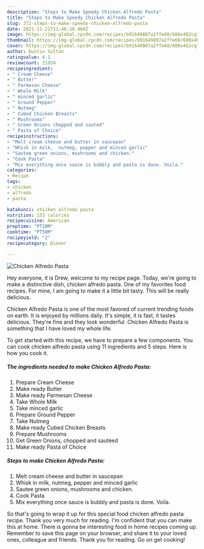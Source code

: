 ```yaml
---
description: "Steps to Make Speedy Chicken Alfredo Pasta"
title: "Steps to Make Speedy Chicken Alfredo Pasta"
slug: 372-steps-to-make-speedy-chicken-alfredo-pasta
date: 2021-11-21T11:46:10.460Z
image: https://img-global.cpcdn.com/recipes/b91649807a2ffe60/680x482cq70/chicken-alfredo-pasta-recipe-main-photo.jpg
thumbnail: https://img-global.cpcdn.com/recipes/b91649807a2ffe60/680x482cq70/chicken-alfredo-pasta-recipe-main-photo.jpg
cover: https://img-global.cpcdn.com/recipes/b91649807a2ffe60/680x482cq70/chicken-alfredo-pasta-recipe-main-photo.jpg
author: Dustin Sutton
ratingvalue: 4.1
reviewcount: 21934
recipeingredient:
- " Cream Cheese"
- " Butter"
- " Parmesan Cheese"
- " Whole Milk"
- " minced garlic"
- " Ground Pepper"
- " Nutmeg"
- " Cubed Chicken Breasts"
- " Mushrooms"
- " Green Onions chopped and sauted"
- " Pasta of Choice"
recipeinstructions:
- "Melt cream cheese and butter in saucepan"
- "Whisk in milk,  nutmeg, pepper and minced garlic"
- "Sautee green onions, mushrooms and chicken."
- "Cook Pasta"
- "Mix everything once sauce is bubbly and pasta is done. Voila."
categories:
- Recipe
tags:
- chicken
- alfredo
- pasta

katakunci: chicken alfredo pasta 
nutrition: 153 calories
recipecuisine: American
preptime: "PT10M"
cooktime: "PT50M"
recipeyield: "2"
recipecategory: Dinner

---
```



![Chicken Alfredo Pasta](https://img-global.cpcdn.com/recipes/b91649807a2ffe60/680x482cq70/chicken-alfredo-pasta-recipe-main-photo.jpg)

Hey everyone, it is Drew, welcome to my recipe page. Today, we're going to make a distinctive dish, chicken alfredo pasta. One of my favorites food recipes. For mine, I am going to make it a little bit tasty. This will be really delicious.



Chicken Alfredo Pasta is one of the most favored of current trending foods on earth. It is enjoyed by millions daily. It's simple, it is fast, it tastes delicious. They're fine and they look wonderful. Chicken Alfredo Pasta is something that I have loved my whole life.


To get started with this recipe, we have to prepare a few components. You can cook chicken alfredo pasta using 11 ingredients and 5 steps. Here is how you cook it.

<!--inarticleads1-->

##### The ingredients needed to make Chicken Alfredo Pasta:

1. Prepare  Cream Cheese
1. Make ready  Butter
1. Make ready  Parmesan Cheese
1. Take  Whole Milk
1. Take  minced garlic
1. Prepare  Ground Pepper
1. Take  Nutmeg
1. Make ready  Cubed Chicken Breasts
1. Prepare  Mushrooms
1. Get  Green Onions, chopped and sautéed
1. Make ready  Pasta of Choice




<!--inarticleads2-->

##### Steps to make Chicken Alfredo Pasta:

1. Melt cream cheese and butter in saucepan
1. Whisk in milk,  nutmeg, pepper and minced garlic
1. Sautee green onions, mushrooms and chicken.
1. Cook Pasta
1. Mix everything once sauce is bubbly and pasta is done. Voila.




So that's going to wrap it up for this special food chicken alfredo pasta recipe. Thank you very much for reading. I'm confident that you can make this at home. There is gonna be interesting food in home recipes coming up. Remember to save this page on your browser, and share it to your loved ones, colleague and friends. Thank you for reading. Go on get cooking!
